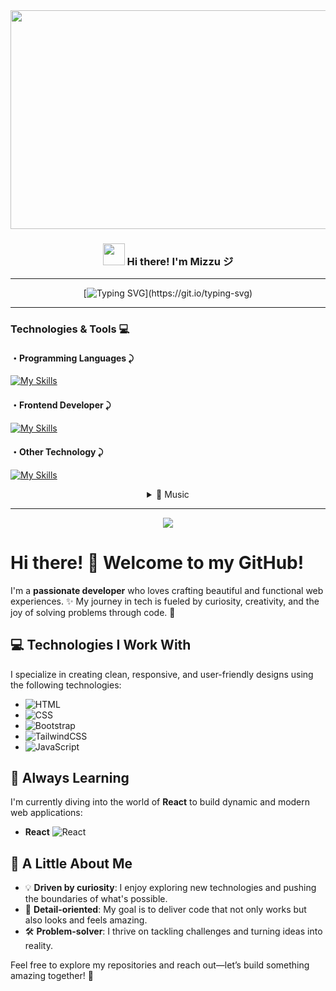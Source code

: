 <!-- Heading -->

<div align="center">
<!-- Img -->
  <img align="center" height="350px" width="800px" src="https://78.media.tumblr.com/4a4cd42f174892bbdeaa1d2158d085e3/tumblr_off5nbmTS71rz9hl6o3_500.gif"  />

<h3 align="center"><img src = "https://media.tenor.com/MY0AEYOEgiUAAAAi/sufunmaxanime.gif" height="35px" width = 35px> Hi there! I'm Mizzu ジ</h3>

---

[![Typing SVG](https://readme-typing-svg.demolab.com?font=JetBrains&size=17&pause=400&color=8283FF&center=true&vCenter=true&random=false&width=435&lines=%E2%98%84%EF%B8%8F+Transforming+ideas+into+reality...;%E2%98%95+Code%2C+coffee+and+passion...;%F0%9F%8E%A7+Coding+to+the+rhythm+of+music...;%F0%9F%8E%B5+Where+notes+become+bits...;%F0%9F%8E%B6+And+melodies+become+algorithms...)](https://git.io/typing-svg)

---

<div align="left">
 <h3>Technologies & Tools 💻</h4>
  
 <h4>・Programming Languages ⤸</h4>
 
[![My Skills](https://skillicons.dev/icons?i=python,js,dart)](https://skillicons.dev) 
<h4>・Frontend Developer ⤸</h4>
  
[![My Skills](https://skillicons.dev/icons?i=html,css,bootstrap,tailwind)](https://skillicons.dev)
<h4>・Other Technology ⤸</h4>

[![My Skills](https://skillicons.dev/icons?i=flutter,django,flask)](https://skillicons.dev)

<details align="center">
  <summary>🎵 Music</summary>
  
![Alt text](https://spotify-recently-played-readme.vercel.app/api?user=31t5ldnl22dk6cziqtedriwbgera)
</details>
  
</div>

  ---

<div align="center">
  <img src="https://visitor-badge.laobi.icu/badge?page_id=mizzu001&left_color=indigo&right_color=slategray"  />
</div>

</div>


# Hi there! 👋 Welcome to my GitHub!

I'm a **passionate developer** who loves crafting beautiful and functional web experiences. ✨ My journey in tech is fueled by curiosity, creativity, and the joy of solving problems through code. 🚀  

## 💻 Technologies I Work With
I specialize in creating clean, responsive, and user-friendly designs using the following technologies:  
-  ![HTML](https://img.shields.io/badge/-HTML5-E34F26?logo=html5&logoColor=white&style=flat-square)
-  ![CSS](https://img.shields.io/badge/-CSS3-1572B6?logo=css3&logoColor=white&style=flat-square)
-  ![Bootstrap](https://img.shields.io/badge/-Bootstrap-7952B3?logo=bootstrap&logoColor=white&style=flat-square)
-  ![TailwindCSS](https://img.shields.io/badge/-TailwindCSS-38B2AC?logo=tailwind-css&logoColor=white&style=flat-square)
-  ![JavaScript](https://img.shields.io/badge/-JavaScript-F7DF1E?logo=javascript&logoColor=black&style=flat-square)

## 🌱 Always Learning
I'm currently diving into the world of **React** to build dynamic and modern web applications:  
- **React** ![React](https://img.shields.io/badge/-React-61DAFB?logo=react&logoColor=black&style=flat-square)  

## 🌟 A Little About Me  
- 💡 **Driven by curiosity**: I enjoy exploring new technologies and pushing the boundaries of what's possible.  
- 🎯 **Detail-oriented**: My goal is to deliver code that not only works but also looks and feels amazing.  
- 🛠️ **Problem-solver**: I thrive on tackling challenges and turning ideas into reality.  

Feel free to explore my repositories and reach out—let’s build something amazing together! 🤝  


